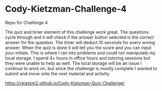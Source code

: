 # Cody-Kietzman-Challenge-4
Repo for Challenge 4

The quiz and timer element of this challenge work great.  The quesitons cycle through and it will check if the answer button selected is the correct answer for the question.  The timer will deduct 10 seconds for every wrong answer.  When the quiz is done it will tell you the score and you can input your initials.  This is where I ran into problems and could not manipulate my local storage.  I spend 4+ hours in office hours and tutoring sessions but they were unable to help as well.  The local storage will be an issue I continue to work on, but since the challenge is mostly complete I wanted to submit and move onto the next material and activity.  

https://ckietzm2.github.io/Cody-Kietzman-Quiz-Challenge/



